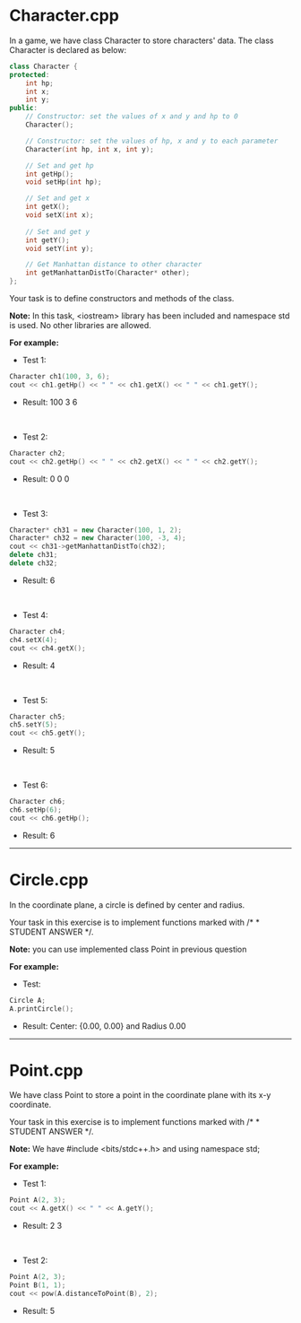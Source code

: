 # Character.cpp

In a game, we have class Character to store characters' data.
The class Character is declared as below:
```cpp
class Character {
protected:
    int hp;
    int x;
    int y;
public:
    // Constructor: set the values of x and y and hp to 0
    Character();

    // Constructor: set the values of hp, x and y to each parameter
    Character(int hp, int x, int y);

    // Set and get hp
    int getHp();
    void setHp(int hp);

    // Set and get x
    int getX();
    void setX(int x);
    
    // Set and get y
    int getY();
    void setY(int y);

    // Get Manhattan distance to other character
    int getManhattanDistTo(Character* other);
};
```
Your task is to define constructors and methods of the class.

**Note:** In this task, \<iostream\> library has been included and namespace std is used. No other libraries are allowed.

**For example:**
+ Test 1:
```cpp
Character ch1(100, 3, 6);
cout << ch1.getHp() << " " << ch1.getX() << " " << ch1.getY();
```
+ Result: 100 3 6
<br/>

+ Test 2:
```cpp
Character ch2;
cout << ch2.getHp() << " " << ch2.getX() << " " << ch2.getY();
```
+ Result: 0 0 0
<br/>

+ Test 3:
```cpp
Character* ch31 = new Character(100, 1, 2);
Character* ch32 = new Character(100, -3, 4);
cout << ch31->getManhattanDistTo(ch32);
delete ch31;
delete ch32;
```
+ Result: 6
<br/>

+ Test 4:
```cpp
Character ch4;
ch4.setX(4);
cout << ch4.getX();
```
+ Result: 4
<br/>

+ Test 5:
```cpp
Character ch5;
ch5.setY(5);
cout << ch5.getY();
```
+ Result: 5
<br/>

+ Test 6:
```cpp
Character ch6;
ch6.setHp(6);
cout << ch6.getHp();
```
+ Result: 6

---
# Circle.cpp

In the coordinate plane, a circle is defined by center and radius.

Your task in this exercise is to implement functions marked with /*  * STUDENT ANSWER   */.

**Note:** you can use implemented class Point in previous question

**For example:**
+ Test:
```cpp
Circle A;
A.printCircle();
```
+ Result: Center: {0.00, 0.00} and Radius 0.00

---
# Point.cpp

We have class Point to store a point in the coordinate plane with its x-y coordinate.

Your task in this exercise is to implement functions marked with /*  * STUDENT ANSWER   */.

**Note:** We have #include \<bits/stdc++.h\> and using namespace std;

**For example:**

+ Test 1:
```cpp
Point A(2, 3);
cout << A.getX() << " " << A.getY();
```
+ Result: 2 3
<br/>

+ Test 2:
```cpp
Point A(2, 3);
Point B(1, 1);
cout << pow(A.distanceToPoint(B), 2);
```
+ Result: 5
